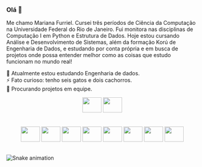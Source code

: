 ### Olá 👋
Me chamo Mariana Furriel.
Cursei três períodos de Ciência da Computação na Universidade Federal do Rio de Janeiro. Fui monitora nas disciplinas de Computação I em Python e Estrutura de Dados. Hoje estou cursando Análise e Desenvolvimento de Sistemas, além da formação Korú de Engenharia de Dados, e estudando por conta própria e em busca de projetos onde possa entender melhor como as coisas que estudo funcionam no mundo real!
<!-- <div style="display:inline_block" align="">
  <img align="right" height="150" style="border-radius:50px;" src="http://38.media.tumblr.com/e548fd0ecb77e2a9c2712314fe7b902e/tumblr_ns1pf60Rmb1qk24apo1_1280.gif"> -->
 <!-- 🔭 Atualmente trabalhando num pequeno projeto do jogo MasterMind em C. <br> -->
  🌱 Atualmente estou estudando Engenharia de dados.<br>
  ⚡ Fato curioso: tenho seis gatos e dois cachorros.<br>
  🤔 Procurando projetos em equipe.
</div>
<div style="display:inline_block" align="center">
<a href="https://www.linkedin.com/in/marianafurriel/"><img height="40" width="50" src="https://cdn.jsdelivr.net/gh/devicons/devicon/icons/linkedin/linkedin-original.svg" /></a>
<a href="https://github.com/marianafurriel"><img height="40" width="50" src="https://cdn.jsdelivr.net/gh/devicons/devicon/icons/github/github-original.svg" /></a>
          
</div>
<div style="display:inline_block" align="center"><br><br>
  <img height="40" width="50"  src="https://cdn.jsdelivr.net/gh/devicons/devicon/icons/css3/css3-original.svg" />
  <img height="40" width="50"  src="https://cdn.jsdelivr.net/gh/devicons/devicon/icons/html5/html5-original.svg" />
  <img height="40" width="50" src="https://cdn.jsdelivr.net/gh/devicons/devicon/icons/javascript/javascript-original.svg" />
  <img height="40" width="50" src="https://cdn.jsdelivr.net/gh/devicons/devicon/icons/bootstrap/bootstrap-original-wordmark.svg" />
  <img height="40" width="50" src="https://cdn.jsdelivr.net/gh/devicons/devicon/icons/c/c-original.svg"/>
  <img height="40" width="50" src="https://cdn.jsdelivr.net/gh/devicons/devicon/icons/python/python-original-wordmark.svg" />
  <img height="40" width="50" src="https://cdn.jsdelivr.net/gh/devicons/devicon/icons/java/java-original-wordmark.svg" />
  <img height="40" width="50" src="https://cdn.jsdelivr.net/gh/devicons/devicon/icons/git/git-original.svg" />
          
  <!--
  <img height="40" width="50"  src="https://cdn.jsdelivr.net/gh/devicons/devicon/icons/mysql/mysql-original-wordmark.svg" />
  <img height="40" width="50"  src="https://cdn.jsdelivr.net/gh/devicons/devicon/icons/php/php-original.svg" />-->
          

          
</div><br>
<!-- [![GitHub Streak](https://streak-stats.demolab.com?user=marianafurriel&theme=monokai&locale=pt_BR)](https://git.io/streak-stats) -->
<!--<div>
  <a href="https://github.com/MarianaFurriel">
  <img height="160em" src="https://github-readme-stats.vercel.app/api?username=MarianaFurriel&show_icons=true&theme=shades-of-purple&include_all_commits=true&count_private=true"/>
  <img height="160em" src="https://github-readme-stats.vercel.app/api/top-langs/?username=MarianaFurriel&layout=compact&langs_count=7&theme=shades-of-purple"/>
    </div>-->
  
  ![Snake animation](https://github.com/MarianaFurriel/MarianaFurriel/blob/output/github-contribution-grid-snake.svg)
